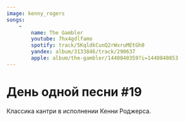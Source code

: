 ```yaml
---
image: kenny_rogers
songs:
    -
        name: The Gambler
        youtube: 7hx4gdlfamo
        spotify: track/5KqldkCunQ2rWxruMEtGh0
        yandex: album/3133846/track/290637
        apple: album/the-gambler/1440840359?i=1440840853
---
```

# День одной песни #19

Классика кантри в исполнении Кенни Роджерса.
